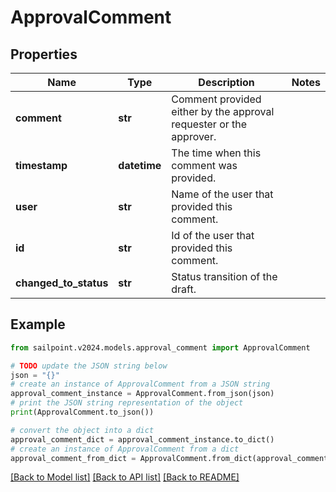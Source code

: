 # ApprovalComment


## Properties

Name | Type | Description | Notes
------------ | ------------- | ------------- | -------------
**comment** | **str** | Comment provided either by the approval requester or the approver. | 
**timestamp** | **datetime** | The time when this comment was provided. | 
**user** | **str** | Name of the user that provided this comment. | 
**id** | **str** | Id of the user that provided this comment. | 
**changed_to_status** | **str** | Status transition of the draft. | 

## Example

```python
from sailpoint.v2024.models.approval_comment import ApprovalComment

# TODO update the JSON string below
json = "{}"
# create an instance of ApprovalComment from a JSON string
approval_comment_instance = ApprovalComment.from_json(json)
# print the JSON string representation of the object
print(ApprovalComment.to_json())

# convert the object into a dict
approval_comment_dict = approval_comment_instance.to_dict()
# create an instance of ApprovalComment from a dict
approval_comment_from_dict = ApprovalComment.from_dict(approval_comment_dict)
```
[[Back to Model list]](../README.md#documentation-for-models) [[Back to API list]](../README.md#documentation-for-api-endpoints) [[Back to README]](../README.md)


